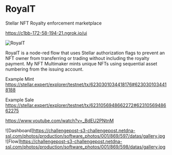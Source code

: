 # RoyalT
Stellar NFT Royalty enforcement marketplace

https://c1bb-172-58-194-21.ngrok.io/ui

![RoyalT](https://gateway.pinata.cloud/ipfs/QmbsrpLc7faqpc4U2VRfAEyLpCaF1mRoQcwaRxXS4YC6Rr)


RoyalT is a node-red flow that uses Stellar authorization flags to prevent an NFT owner from transferring or trading without including the royalty payment.
My NFT Multimaker mints unique NFTs using sequential asset numbering from the issuing account.

Example Mint
https://stellar.expert/explorer/testnet/tx/6230301034418176#6230301034418188

Example Sale
https://stellar.expert/explorer/testnet/tx/6231056948662272#6231056948662275

https://www.youtube.com/watch?v=_BdEU2PNtnM

![Dashboard]https://challengepost-s3-challengepost.netdna-ssl.com/photos/production/software_photos/001/869/597/datas/gallery.jpg
![Flow]https://challengepost-s3-challengepost.netdna-ssl.com/photos/production/software_photos/001/869/598/datas/gallery.jpg
